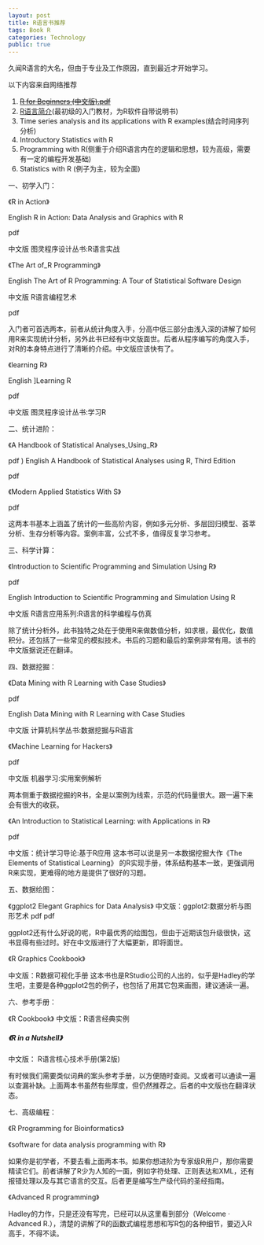 ```yaml
---
layout: post
title: R语言书推荐
tags: Book R
categories: Technology
public: true
---
```

久闻R语言的大名，但由于专业及工作原因，直到最近才开始学习。

以下内容来自网络推荐

1. [~~R for Beginners (中文版).pdf~~](http://blog.sciencenet.cn/home.php?mod=attachment&id=21136)
1. [R语言简介](http://blog.sciencenet.cn/home.php?mod=attachment&id=21138)(最初级的入门教材，为R软件自带说明书)
1. Time series analysis and its applications with R examples(结合时间序列分析)
1. Introductory Statistics with R
1. Programming with R(侧重于介绍R语言内在的逻辑和思想，较为高级，需要有一定的编程开发基础)
1. Statistics with R (例子为主，较为全面)


一、初学入门：

《R in Action》

English R in Action: Data Analysis and Graphics with R

pdf

中文版 图灵程序设计丛书:R语言实战

《The Art of_R Programming》

English The Art of R Programming: A Tour of Statistical Software Design

中文版 R语言编程艺术

pdf

入门者可首选两本，前者从统计角度入手，分高中低三部分由浅入深的讲解了如何用R来实现统计分析，另外此书已经有中文版面世。后者从程序编写的角度入手，对R的本身特点进行了清晰的介绍。中文版应该快有了。

《learning R》

English ]Learning R

pdf

中文版 图灵程序设计丛书:学习R

二、统计进阶：

《A Handbook of Statistical Analyses_Using_R》

pdf ) English A Handbook of Statistical Analyses using R, Third Edition

pdf

《Modern Applied Statistics With S》

pdf

这两本书基本上涵盖了统计的一些高阶内容，例如多元分析、多层回归模型、荟萃分析、生存分析等内容。案例丰富，公式不多，值得反复学习参考。

三、科学计算：

《Introduction to Scientific Programming and Simulation Using R》

pdf

English Introduction to Scientific Programming and Simulation Using R

中文版 R语言应用系列:R语言的科学编程与仿真

除了统计分析外，此书独特之处在于使用R来做数值分析，如求根，最优化，数值积分。还包括了一些常见的模拟技术。书后的习题和最后的案例非常有用。该书的中文版据说还在翻译。

四、数据挖掘：

《Data Mining with R Learning with Case Studies》

pdf

English Data Mining with R Learning with Case Studies

中文版 计算机科学丛书:数据挖掘与R语言

《Machine Learning for Hackers》

pdf

中文版 机器学习:实用案例解析

两本侧重于数据挖掘的R书，全是以案例为线索，示范的代码量很大。跟一遍下来会有很大的收获。

《An Introduction to Statistical Learning: with Applications in R》

pdf

中文版：统计学习导论:基于R应用 这本书可以说是另一本数据挖掘大作《The Elements of Statistical Learning》 的R实现手册，体系结构基本一致，更强调用R来实现，更难得的地方是提供了很好的习题。

五、数据绘图：

《ggplot2 Elegant Graphics for Data Analysis》 中文版：ggplot2:数据分析与图形艺术 pdf pdf

ggplot2还有什么好说的呢，R中最优秀的绘图包，但由于近期该包升级很快，这书显得有些过时。好在中文版进行了大幅更新，即将面世。

《R Graphics Cookbook》

中文版：R数据可视化手册 这本书也是RStudio公司的人出的，似乎是Hadley的学生吧，主要是各种ggplot2包的例子，也包括了用其它包来画图，建议通读一遍。

六、参考手册：

《R Cookbook》 中文版：R语言经典实例

##### 《R in a Nutshell》

中文版： R语言核心技术手册(第2版)

有时候我们需要类似词典的案头参考手册，以方便随时查阅。又或者可以通读一遍以查漏补缺。上面两本书虽然有些厚度，但仍然推荐之。后者的中文版也在翻译状态。

七、高级编程：

《R Programming for Bioinformatics》

《software for data analysis programming with R》

如果你是初学者，不要去看上面两本书。如果你想进阶为专家级R用户，那你需要精读它们。前者讲解了R少为人知的一面，例如字符处理、正则表达和XML，还有报错处理以及与其它语言的交互。后者更是编写生产级代码的圣经指南。

《Advanced R programming》

Hadley的力作，只是还没有写完，已经可以从这里看到部分（Welcome · Advanced R.），清楚的讲解了R的函数式编程思想和写R包的各种细节，要迈入R高手，不得不读。